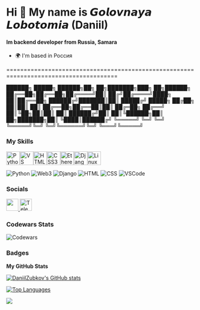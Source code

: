 # Hi 👋 My name is 𝙂𝙤𝙡𝙤𝙫𝙣𝙖𝙮𝙖 𝙇𝙤𝙗𝙤𝙩𝙤𝙢𝙞𝙖 (Daniil)
#### Im backend developer from Russia, Samara

* 🌍  I'm based in Россия

======================================================================================





██████╗  █████╗  ██████╗██╗  ██╗███████╗███╗   ██╗██████╗ 
██╔══██╗██╔══██╗██╔════╝██║ ██╔╝██╔════╝████╗  ██║██╔══██╗
██████╔╝███████║██║     █████╔╝ █████╗  ██╔██╗ ██║██║  ██║
██╔══██╗██╔══██║██║     ██╔═██╗ ██╔══╝  ██║╚██╗██║██║  ██║
██████╔╝██║  ██║╚██████╗██║  ██╗███████╗██║ ╚████║██████╔╝
╚═════╝ ╚═╝  ╚═╝ ╚═════╝╚═╝  ╚═╝╚══════╝╚═╝  ╚═══╝╚═════╝ 
                                                          





### My Skills

<p align="left">
<a href="https://www.python.org/" target="_blank" rel="noreferrer"><img src="https://raw.githubusercontent.com/danielcranney/readme-generator/main/public/icons/skills/python-colored.svg" width="36" height="36" alt="Python" /></a><a href="https://code.visualstudio.com/" target="_blank" rel="noreferrer"><img src="https://raw.githubusercontent.com/danielcranney/readme-generator/main/public/icons/skills/visualstudiocode.svg" width="36" height="36" alt="VS Code" /></a><a href="https://developer.mozilla.org/en-US/docs/Glossary/HTML5" target="_blank" rel="noreferrer"><img src="https://raw.githubusercontent.com/danielcranney/readme-generator/main/public/icons/skills/html5-colored.svg" width="36" height="36" alt="HTML5" /></a><a href="https://www.w3.org/TR/CSS/#css" target="_blank" rel="noreferrer"><img src="https://raw.githubusercontent.com/danielcranney/readme-generator/main/public/icons/skills/css3-colored.svg" width="36" height="36" alt="CSS3" /></a><a href="https://ethereum.org/en/" target="_blank" rel="noreferrer"><img src="https://raw.githubusercontent.com/danielcranney/readme-generator/main/public/icons/skills/ethereum-colored.svg" width="36" height="36" alt="Ethereum" /></a><a href="https://www.djangoproject.com/" target="_blank" rel="noreferrer"><img src="https://raw.githubusercontent.com/danielcranney/readme-generator/main/public/icons/skills/django-colored.svg" width="36" height="36" alt="Django" /></a><a href="https://www.linux.org" target="_blank" rel="noreferrer"><img src="https://raw.githubusercontent.com/danielcranney/readme-generator/main/public/icons/skills/linux-colored.svg" width="36" height="36" alt="Linux" /></a>
</p>

<p align="left">
  <img src="https://img.shields.io/badge/Python-3776AB?style=for-the-badge&logo=python&logoColor=white" alt="Python">
  <img src="https://img.shields.io/badge/Web3-0d0d0d?style=for-the-badge&logo=web3.js&logoColor=white" alt="Web3">
  <img src="https://img.shields.io/badge/Django-092E20?style=for-the-badge&logo=django&logoColor=white" alt="Django">
  <img src="https://img.shields.io/badge/HTML5-E34F26?style=for-the-badge&logo=html5&logoColor=white" alt="HTML">
  <img src="https://img.shields.io/badge/CSS3-1572B6?style=for-the-badge&logo=css3&logoColor=white" alt="CSS">
  <img src="https://img.shields.io/badge/VS_Code-007ACC?style=for-the-badge&logo=visual-studio-code&logoColor=white" alt="VSCode">
</p>



### Socials

<p align="left"> 
  <a href="https://www.github.com/DaniilZubkov" target="_blank" rel="noreferrer"> 
    <picture> 
      <source media="(prefers-color-scheme: dark)" srcset="https://raw.githubusercontent.com/danielcranney/readme-generator/main/public/icons/socials/github-dark.svg" /> 
      <source media="(prefers-color-scheme: light)" srcset="https://raw.githubusercontent.com/danielcranney/readme-generator/main/public/icons/socials/github.svg" /> 
      <img src="https://raw.githubusercontent.com/danielcranney/readme-generator/main/public/icons/socials/github.svg" width="32" height="32" /> 
    </picture> 
  </a>
  <a href="https://t.me/+1A9f6ZFMJBgxMjRi" target="_blank" rel="noreferrer"> 
    <img src="https://simpleicons.org/icons/telegram.svg" width="32" height="32" alt="Telegram" /> 
  </a>
</p>

### Codewars Stats

![Codewars](https://www.codewars.com/users/Danil4ek/badges/large)


### Badges

<b>My GitHub Stats</b>

<a href="http://www.github.com/DaniilZubkov"><img src="https://github-readme-stats.vercel.app/api?username=DaniilZubkov&show_icons=true&hide=stars,prs,&count_private=true&title_color=0891b2&text_color=ffffff&icon_color=0891b2&bg_color=1c1917&hide_border=true&show_icons=true" alt="DaniilZubkov's GitHub stats" /></a>

<a href="https://github.com/DaniilZubkov" align="left"><img src="https://github-readme-stats.vercel.app/api/top-langs/?username=DaniilZubkov&langs_count=10&title_color=0891b2&text_color=ffffff&icon_color=0891b2&bg_color=1c1917&hide_border=true&locale=en&custom_title=Top%20%Languages" alt="Top Languages" /></a>

<a href="http://www.github.com/DaniilZubkov"><img src="https://github-readme-streak-stats.herokuapp.com/?user=DaniilZubkov&stroke=ffffff&background=1c1917&ring=0891b2&fire=0891b2&currStreakNum=ffffff&currStreakLabel=0891b2&sideNums=ffffff&sideLabels=ffffff&dates=ffffff&hide_border=true" /></a>
